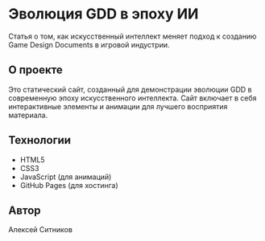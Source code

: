 # Эволюция GDD в эпоху ИИ

Статья о том, как искусственный интеллект меняет подход к созданию Game Design Documents в игровой индустрии.

## О проекте

Это статический сайт, созданный для демонстрации эволюции GDD в современную эпоху искусственного интеллекта. Сайт включает в себя интерактивные элементы и анимации для лучшего восприятия материала.

## Технологии

- HTML5
- CSS3
- JavaScript (для анимаций)
- GitHub Pages (для хостинга)

## Автор

Алексей Ситников 